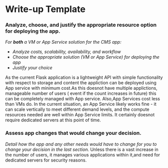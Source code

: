 # Write-up Template

### Analyze, choose, and justify the appropriate resource option for deploying the app.

*For **both** a VM or App Service solution for the CMS app:*
- *Analyze costs, scalability, availability, and workflow*
- *Choose the appropriate solution (VM or App Service) for deploying the app*
- *Justify your choice*

As the current Flask application is a lightweight API with simple functionality with respect to storage and content the appliction can be deployed using App service with minimum cost.As this doesnot have multiple applictions, manageable number of users ( event if the count increases in future) this can be completely managed with App service.
Also,App Services cost less than VMs do.
In the current situation, an App Service likely works fine - it can scale vertically to meet different demand levels, and the compute resources needed are well within App Service limits. 
It certainly doesnot require dedicated servers at this point of time.

### Assess app changes that would change your decision.

*Detail how the app and any other needs would have to change for you to change your decision in the last section.* 
Unless there is a  vast increase in the number of users, it manages various applications within it,and need for dedicated servers for security reasons.

